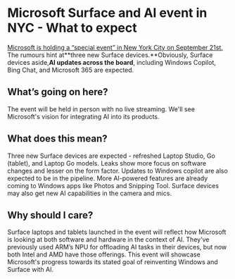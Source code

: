 # Microsoft Surface and AI event in NYC - What to expect

[Microsoft is holding a “special event” in New York City on September 21st.](https://www.theverge.com/2023/9/19/23878352/microsoft-surface-ai-event-nyc-laptop-studio-2-go-laptop-go-rumors-leaks?utm_source=bensbites\&utm_medium=referral\&utm_campaign=microsoft-surface-and-ai-event-in-nyc-what-to-expect) The rumours hint at\*\*three new Surface devices.\*\*Obviously, Surface devices aside,**AI updates across the board**, including Windows Copilot, Bing Chat, and Microsoft 365 are expected.

## What’s going on here?

The event will be held in person with no live streaming. We'll see Microsoft's vision for integrating AI into its products.

## What does this mean?

Three new Surface devices are expected - refreshed Laptop Studio, Go (tablet), and Laptop Go models. Leaks show more focus on software changes and lesser on the form factor. Updates to Windows copilot are also expected to be in the pipeline. More AI-powered features are already coming to Windows apps like Photos and Snipping Tool. Surface devices may also get new AI capabilities in the camera and mics.

## Why should I care?

Surface laptops and tablets launched in the event will reflect how Microsoft is looking at both software and hardware in the context of AI. They’ve previously used ARM’s NPU for offloading AI tasks in their devices, but now both Intel and AMD have those offerings. This event will showcase Microsoft's progress towards its stated goal of reinventing Windows and Surface with AI.

